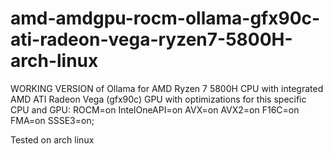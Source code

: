 # amd-amdgpu-rocm-ollama-gfx90c-ati-radeon-vega-ryzen7-5800H-arch-linux

WORKING VERSION of Ollama for AMD Ryzen 7 5800H CPU with integrated AMD ATI Radeon Vega (gfx90c) GPU with optimizations for this specific CPU and GPU: ROCM=on IntelOneAPI=on AVX=on AVX2=on F16C=on FMA=on SSSE3=on;

Tested on arch linux

